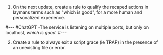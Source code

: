1. On the next update, create a rule to qualify the recaped actions in laymans terms such as "which is good", for a more human and personalized experience.

#---
#ChatGPT -The service is listening on multiple ports, but only on localhost, *which is good.*
#---

2. Create a rule to always exit a script grace (ie TRAP) in the presence of an unexisting file or error.
